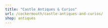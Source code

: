 ```yaml
---
title: "Castle Antiques & Curios"
url: /cockermouth/castle-antiques-and-curios/
shop: antiques
---
```


